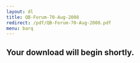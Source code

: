 ```yaml
---
layout: dl
title: QB-Forum-70-Aug-2008
redirect: /pdf/QB-Forum-70-Aug-2008.pdf
menu: barq
---
```

## Your download will begin shortly.
